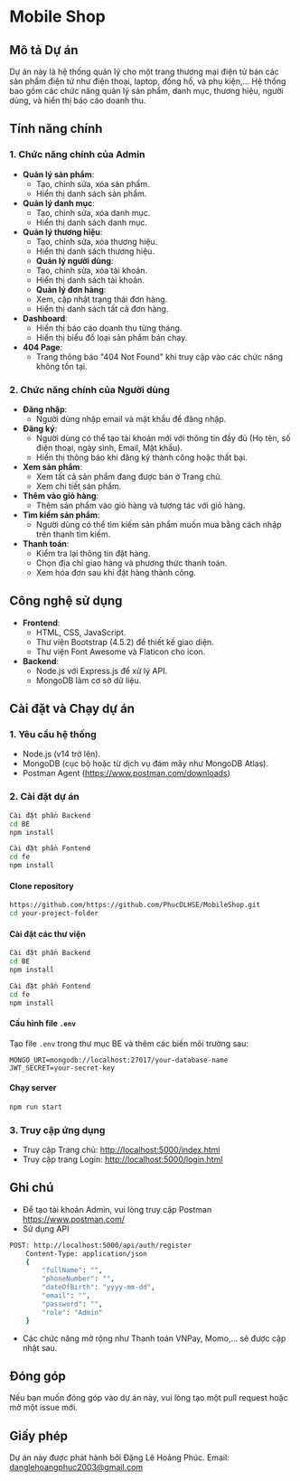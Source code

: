 # Mobile Shop

## Mô tả Dự án

Dự án này là hệ thống quản lý cho một trang thương mại điện tử bán các sản phẩm điện tử như điện thoại, laptop, đồng hồ, và phụ kiện,... Hệ thống bao gồm các chức năng quản lý sản phẩm, danh mục, thương hiệu, người dùng, và hiển thị báo cáo doanh thu.

## Tính năng chính

### 1. Chức năng chính của Admin
- **Quản lý sản phẩm**:
  - Tạo, chỉnh sửa, xóa sản phẩm.
  - Hiển thị danh sách sản phẩm.
- **Quản lý danh mục**:
  - Tạo, chỉnh sửa, xóa danh mục.
  - Hiển thị danh sách danh mục.
- **Quản lý thương hiệu**:
  - Tạo, chỉnh sửa, xóa thương hiệu.
  - Hiển thị danh sách thương hiệu.
  - **Quản lý người dùng**:
  - Tạo, chỉnh sửa, xóa tài khoản.
  - Hiển thị danh sách tài khoản.
  - **Quản lý đơn hàng**:
  - Xem, cập nhật trạng thái đơn hàng.
  - Hiển thị danh sách tất cả đơn hàng.  
- **Dashboard**:
  - Hiển thị báo cáo doanh thu từng tháng.
  - Hiển thị biểu đồ loại sản phẩm bán chạy.
- **404 Page**:
  - Trang thông báo "404 Not Found" khi truy cập vào các chức năng không tồn tại.

### 2. Chức năng chính của Người dùng
- **Đăng nhập**:
  - Người dùng nhập email và mật khẩu để đăng nhập.
- **Đăng ký**:
  - Người dùng có thể tạo tài khoản mới với thông tin đầy đủ (Họ tên, số điện thoại, ngày sinh, Email, Mật khẩu).
  - Hiển thị thông báo khi đăng ký thành công hoặc thất bại.
- **Xem sản phẩm**:
  - Xem tất cả sản phẩm đang được bán ở Trang chủ.
  - Xem chi tiết sản phẩm.
- **Thêm vào giỏ hàng**:
  - Thêm sản phẩm vào giỏ hàng và tương tác với giỏ hàng.
- **Tìm kiếm sản phẩm**:
  - Người dùng có thể tìm kiếm sản phẩm muốn mua bằng cách nhập trên thanh tìm kiếm.
- **Thanh toán**:
  - Kiểm tra lại thông tin đặt hàng.
  - Chọn địa chỉ giao hàng và phương thức thanh toán.
  - Xem hóa đơn sau khi đặt hàng thành công.

## Công nghệ sử dụng
- **Frontend**:
  - HTML, CSS, JavaScript.
  - Thư viện Bootstrap (4.5.2) để thiết kế giao diện.
  - Thư viện Font Awesome và Flaticon cho icon.
- **Backend**:
  - Node.js với Express.js để xử lý API.
  - MongoDB làm cơ sở dữ liệu.

## Cài đặt và Chạy dự án

### 1. Yêu cầu hệ thống
- Node.js (v14 trở lên).
- MongoDB (cục bộ hoặc từ dịch vụ đám mây như MongoDB Atlas).
- Postman Agent (https://www.postman.com/downloads)

### 2. Cài đặt dự án
```bash 
Cài đặt phần Backend
cd BE
npm install

Cài đặt phần Fontend
cd fe
npm install
```

#### Clone repository
```bash
https://github.com/https://github.com/PhucDLHSE/MobileShop.git
cd your-project-folder
```

#### Cài đặt các thư viện
```bash 
Cài đặt phần Backend
cd BE
npm install

Cài đặt phần Fontend
cd fe
npm install
```

#### Cấu hình file `.env`
Tạo file `.env` trong thư mục BE và thêm các biến môi trường sau:
```env
MONGO_URI=mongodb://localhost:27017/your-database-name
JWT_SECRET=your-secret-key
```

#### Chạy server
```bash
npm run start
```
### 3. Truy cập ứng dụng
- Truy cập Trang chủ: [http://localhost:5000/index.html](http://localhost:5000/index.html)
- Truy cập trang Login: [http://localhost:5000/login.html](http://localhost:5000/login.html)

## Ghi chú
- Để tạo tài khoản Admin, vui lòng truy cập Postman https://www.postman.com/
- Sử dụng API 
```bash
POST: http://localhost:5000/api/auth/register
    Content-Type: application/json
    {
        "fullName": "",
        "phoneNumber": "",
        "dateOfBirth": "yyyy-mm-dd",
        "email": "",
        "password": "",
        "role": "Admin"
    }
```

- Các chức năng mở rộng như Thanh toán VNPay, Momo,... sẽ được cập nhật sau.

## Đóng góp
Nếu bạn muốn đóng góp vào dự án này, vui lòng tạo một pull request hoặc mở một issue mới.

## Giấy phép
Dự án này được phát hành bởi Đặng Lê Hoàng Phúc.
Email: danglehoangphuc2003@gmail.com
